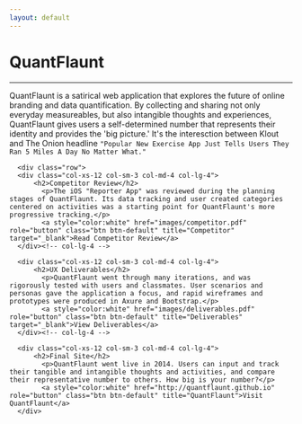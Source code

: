 ```yaml
---
layout: default
---
```


<div class="page-section short" id="quantflaunt" name="quantflaunt">
    <div class="container">
      <h1>QuantFlaunt</h1>
      <hr>
    <div class="row">
      <div class="col-md-offset-1 col-md-10">
        <div class="section-heading">
        <p>QuantFlaunt is a satirical web application that explores the future of online branding and data quantification. By collecting and sharing not only everyday measureables, but also intangible thoughts and experiences, QuantFlaunt gives users a self-determined number that represents their identity and provides the 'big picture.' It's the interesction between Klout and The Onion headline <code>"Popular New Exercise App Just Tells Users They Ran 5 Miles A Day No Matter What."</code></p>
        </div>
      </div>
    </div>

      <div class="row">
      <div class="col-xs-12 col-sm-3 col-md-4 col-lg-4">
          <h2>Competitor Review</h2>
            <p>The iOS "Reporter App" was reviewed during the planning stages of QuantFlaunt. Its data tracking and user created categories centered on activities was a starting point for QuantFlaunt's more progressive tracking.</p>
            <a style="color:white" href="images/competitor.pdf" role="button" class="btn btn-default" title="Competitor" target="_blank">Read Competitor Review</a>
      </div><!-- col-lg-4 -->

      <div class="col-xs-12 col-sm-3 col-md-4 col-lg-4">
          <h2>UX Deliverables</h2>
            <p>QuantFlaunt went through many iterations, and was rigorously tested with users and classmates. User scenarios and personas gave the application a focus, and rapid wireframes and prototypes were produced in Axure and Bootstrap.</p>
            <a style="color:white" href="images/deliverables.pdf" role="button" class="btn btn-default" title="Deliverables" target="_blank">View Deliverables</a>
      </div><!-- col-lg-4 -->

      <div class="col-xs-12 col-sm-3 col-md-4 col-lg-4">
          <h2>Final Site</h2>
            <p>QuantFlaunt went live in 2014. Users can input and track their tangible and intangible thoughts and activities, and compare their representative number to others. How big is your number?</p>
            <a style="color:white" href="http://quantflaunt.github.io" role="button" class="btn btn-default" title="QuantFlaunt">Visit QuantFlaunt</a>
      </div>


  </div>
